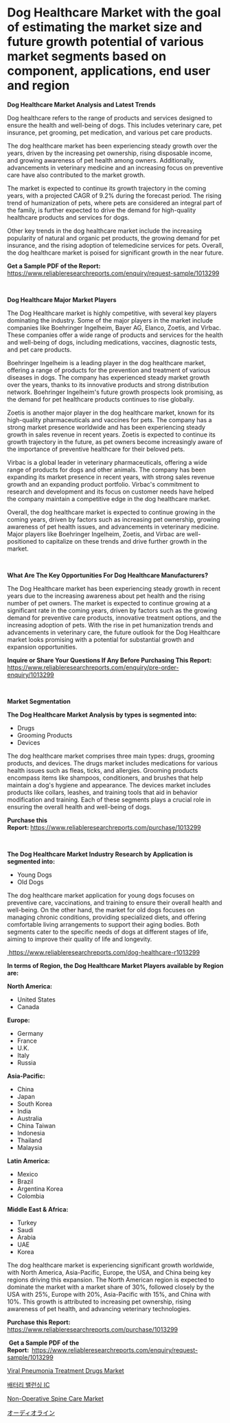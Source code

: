 <p><h1>Dog Healthcare Market with the goal of estimating the market size and future growth potential of various market segments based on component, applications, end user and region</h1></p><p><strong>Dog Healthcare Market Analysis and Latest Trends</strong></p>
<p><p>Dog healthcare refers to the range of products and services designed to ensure the health and well-being of dogs. This includes veterinary care, pet insurance, pet grooming, pet medication, and various pet care products.</p><p>The dog healthcare market has been experiencing steady growth over the years, driven by the increasing pet ownership, rising disposable income, and growing awareness of pet health among owners. Additionally, advancements in veterinary medicine and an increasing focus on preventive care have also contributed to the market growth.</p><p>The market is expected to continue its growth trajectory in the coming years, with a projected CAGR of 9.2% during the forecast period. The rising trend of humanization of pets, where pets are considered an integral part of the family, is further expected to drive the demand for high-quality healthcare products and services for dogs.</p><p>Other key trends in the dog healthcare market include the increasing popularity of natural and organic pet products, the growing demand for pet insurance, and the rising adoption of telemedicine services for pets. Overall, the dog healthcare market is poised for significant growth in the near future.</p></p>
<p><strong>Get a Sample PDF of the Report:&nbsp;</strong> <a href="https://www.reliableresearchreports.com/enquiry/request-sample/1013299">https://www.reliableresearchreports.com/enquiry/request-sample/1013299</a></p>
<p>&nbsp;</p>
<p><strong>Dog Healthcare Major Market Players</strong></p>
<p><p>The Dog Healthcare market is highly competitive, with several key players dominating the industry. Some of the major players in the market include companies like Boehringer Ingelheim, Bayer AG, Elanco, Zoetis, and Virbac. These companies offer a wide range of products and services for the health and well-being of dogs, including medications, vaccines, diagnostic tests, and pet care products.</p><p>Boehringer Ingelheim is a leading player in the dog healthcare market, offering a range of products for the prevention and treatment of various diseases in dogs. The company has experienced steady market growth over the years, thanks to its innovative products and strong distribution network. Boehringer Ingelheim's future growth prospects look promising, as the demand for pet healthcare products continues to rise globally.</p><p>Zoetis is another major player in the dog healthcare market, known for its high-quality pharmaceuticals and vaccines for pets. The company has a strong market presence worldwide and has been experiencing steady growth in sales revenue in recent years. Zoetis is expected to continue its growth trajectory in the future, as pet owners become increasingly aware of the importance of preventive healthcare for their beloved pets.</p><p>Virbac is a global leader in veterinary pharmaceuticals, offering a wide range of products for dogs and other animals. The company has been expanding its market presence in recent years, with strong sales revenue growth and an expanding product portfolio. Virbac's commitment to research and development and its focus on customer needs have helped the company maintain a competitive edge in the dog healthcare market.</p><p>Overall, the dog healthcare market is expected to continue growing in the coming years, driven by factors such as increasing pet ownership, growing awareness of pet health issues, and advancements in veterinary medicine. Major players like Boehringer Ingelheim, Zoetis, and Virbac are well-positioned to capitalize on these trends and drive further growth in the market.</p></p>
<p>&nbsp;</p>
<p><strong>What Are The Key Opportunities For Dog Healthcare Manufacturers?</strong></p>
<p><p>The Dog Healthcare market has been experiencing steady growth in recent years due to the increasing awareness about pet health and the rising number of pet owners. The market is expected to continue growing at a significant rate in the coming years, driven by factors such as the growing demand for preventive care products, innovative treatment options, and the increasing adoption of pets. With the rise in pet humanization trends and advancements in veterinary care, the future outlook for the Dog Healthcare market looks promising with a potential for substantial growth and expansion opportunities.</p></p>
<p><strong>Inquire or Share Your Questions If Any Before Purchasing This Report:</strong> <a href="https://www.reliableresearchreports.com/enquiry/pre-order-enquiry/1013299">https://www.reliableresearchreports.com/enquiry/pre-order-enquiry/1013299</a></p>
<p>&nbsp;</p>
<p><strong>Market Segmentation</strong></p>
<p><strong>The Dog Healthcare Market Analysis by types is segmented into:</strong></p>
<p><ul><li>Drugs</li><li>Grooming Products</li><li>Devices</li></ul></p>
<p><p>The dog healthcare market comprises three main types: drugs, grooming products, and devices. The drugs market includes medications for various health issues such as fleas, ticks, and allergies. Grooming products encompass items like shampoos, conditioners, and brushes that help maintain a dog's hygiene and appearance. The devices market includes products like collars, leashes, and training tools that aid in behavior modification and training. Each of these segments plays a crucial role in ensuring the overall health and well-being of dogs.</p></p>
<p><strong>Purchase this Report:&nbsp;</strong><a href="https://www.reliableresearchreports.com/purchase/1013299">https://www.reliableresearchreports.com/purchase/1013299</a></p>
<p>&nbsp;</p>
<p><strong>The Dog Healthcare Market Industry Research by Application is segmented into:</strong></p>
<p><ul><li>Young Dogs</li><li>Old Dogs</li></ul></p>
<p><p>The dog healthcare market application for young dogs focuses on preventive care, vaccinations, and training to ensure their overall health and well-being. On the other hand, the market for old dogs focuses on managing chronic conditions, providing specialized diets, and offering comfortable living arrangements to support their aging bodies. Both segments cater to the specific needs of dogs at different stages of life, aiming to improve their quality of life and longevity.</p></p>
<p><a href="https://www.reliableresearchreports.com/dog-healthcare-r1013299">&nbsp;https://www.reliableresearchreports.com/dog-healthcare-r1013299</a></p>
<p><strong>In terms of Region, the Dog Healthcare Market Players available by Region are:</strong></p>
<p>
    <p> <strong> North America: </strong>
        <ul>
            <li>United States</li>
            <li>Canada</li>
        </ul>
        </p> 
    <p> <strong> Europe: </strong>
        <ul>
            <li>Germany</li>
            <li>France</li>
            <li>U.K.</li>
            <li>Italy</li>
            <li>Russia</li>
        </ul>
        </p> 
    <p> <strong> Asia-Pacific: </strong>
        <ul>
            <li>China</li>
            <li>Japan</li>
            <li>South Korea</li>
            <li>India</li>
            <li>Australia</li>
            <li>China Taiwan</li>
            <li>Indonesia</li>
            <li>Thailand</li>
            <li>Malaysia</li>
        </ul>
        </p> 
    <p> <strong> Latin America: </strong>
        <ul>
            <li>Mexico</li>
            <li>Brazil</li>
            <li>Argentina Korea</li>
            <li>Colombia</li>
        </ul>
        </p> 
    <p> <strong> Middle East & Africa: </strong>
        <ul>
            <li>Turkey</li>
            <li>Saudi</li>
            <li>Arabia</li>
            <li>UAE</li>
            <li>Korea</li>
        </ul>
    </p>
    </p>
<p><p>The dog healthcare market is experiencing significant growth worldwide, with North America, Asia-Pacific, Europe, the USA, and China being key regions driving this expansion. The North American region is expected to dominate the market with a market share of 30%, followed closely by the USA with 25%, Europe with 20%, Asia-Pacific with 15%, and China with 10%. This growth is attributed to increasing pet ownership, rising awareness of pet health, and advancing veterinary technologies.</p></p>
<p><strong>Purchase this Report: </strong><a href="https://www.reliableresearchreports.com/purchase/1013299">https://www.reliableresearchreports.com/purchase/1013299</a></p>
<p>&nbsp;<strong>Get a Sample PDF of the Report:&nbsp;&nbsp;</strong><a href="https://www.reliableresearchreports.com/enquiry/request-sample/1013299">https://www.reliableresearchreports.com/enquiry/request-sample/1013299</a></p>
<p><strong></strong></p>
<p><p><a href="https://www.linkedin.com/pulse/viral-pneumonia-treatment-drugs-market-size-reveals-best-marketing-re17f">Viral Pneumonia Treatment Drugs Market</a></p><p><a href="https://medium.com/@jaleelweissnat2022/%EB%B0%B0%ED%84%B0%EB%A6%AC-%EB%B0%B8%EB%9F%B0%EC%8B%B1-ic-%EC%8B%9C%EC%9E%A5-%EA%B7%9C%EB%AA%A8-cagr-%ED%8A%B8%EB%A0%8C%EB%93%9C-2024-2030-f6a509972a78">배터리 밸런싱 IC</a></p><p><a href="https://www.linkedin.com/pulse/non-operative-spine-care-market-comprehensive-assessment-type-anicc">Non-Operative Spine Care Market</a></p><p><a href="https://medium.com/@leeweir2009/%E3%82%AA%E3%83%BC%E3%83%87%E3%82%A3%E3%82%AA%E3%83%A9%E3%82%A4%E3%83%B3%E5%B8%82%E5%A0%B4%E3%81%AE%E5%B1%95%E6%9C%9B-%E7%94%A3%E6%A5%AD%E3%81%AE%E6%A6%82%E8%A6%81%E3%81%A8%E4%BA%88%E6%B8%AC-2024%E5%B9%B4%E3%81%8B%E3%82%892031%E5%B9%B4%E3%81%BE%E3%81%A7-08d4e4be7636">オーディオライン</a></p></p>
